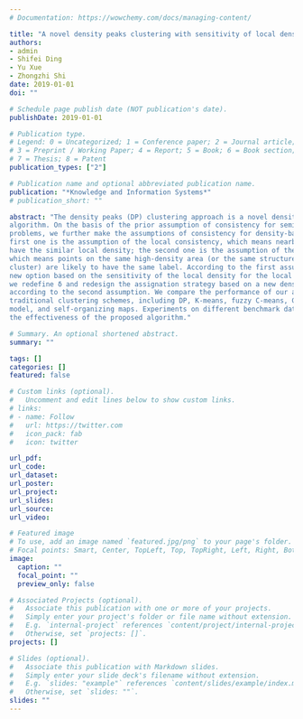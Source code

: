 ```yaml
---
# Documentation: https://wowchemy.com/docs/managing-content/

title: "A novel density peaks clustering with sensitivity of local density and density-adaptive metric"
authors:
- admin
- Shifei Ding
- Yu Xue
- Zhongzhi Shi
date: 2019-01-01
doi: ""

# Schedule page publish date (NOT publication's date).
publishDate: 2019-01-01

# Publication type.
# Legend: 0 = Uncategorized; 1 = Conference paper; 2 = Journal article;
# 3 = Preprint / Working Paper; 4 = Report; 5 = Book; 6 = Book section;
# 7 = Thesis; 8 = Patent
publication_types: ["2"]

# Publication name and optional abbreviated publication name.
publication: "*Knowledge and Information Systems*"
# publication_short: ""

abstract: "The density peaks (DP) clustering approach is a novel density-based clustering
algorithm. On the basis of the prior assumption of consistency for semi-supervised learning
problems, we further make the assumptions of consistency for density-based clustering. The
first one is the assumption of the local consistency, which means nearby points are likely to
have the similar local density; the second one is the assumption of the global consistency,
which means points on the same high-density area (or the same structure, i.e., the same
cluster) are likely to have the same label. According to the first assumption, we provide a
new option based on the sensitivity of the local density for the local density. In addition,
we redefine δ and redesign the assignation strategy based on a new density-adaptive metric
according to the second assumption. We compare the performance of our algorithm with
traditional clustering schemes, including DP, K-means, fuzzy C-means, Gaussian mixture
model, and self-organizing maps. Experiments on different benchmark data sets demonstrate
the effectiveness of the proposed algorithm."

# Summary. An optional shortened abstract.
summary: ""

tags: []
categories: []
featured: false

# Custom links (optional).
#   Uncomment and edit lines below to show custom links.
# links:
# - name: Follow
#   url: https://twitter.com
#   icon_pack: fab
#   icon: twitter

url_pdf:
url_code:
url_dataset:
url_poster:
url_project:
url_slides:
url_source:
url_video:

# Featured image
# To use, add an image named `featured.jpg/png` to your page's folder. 
# Focal points: Smart, Center, TopLeft, Top, TopRight, Left, Right, BottomLeft, Bottom, BottomRight.
image:
  caption: ""
  focal_point: ""
  preview_only: false

# Associated Projects (optional).
#   Associate this publication with one or more of your projects.
#   Simply enter your project's folder or file name without extension.
#   E.g. `internal-project` references `content/project/internal-project/index.md`.
#   Otherwise, set `projects: []`.
projects: []

# Slides (optional).
#   Associate this publication with Markdown slides.
#   Simply enter your slide deck's filename without extension.
#   E.g. `slides: "example"` references `content/slides/example/index.md`.
#   Otherwise, set `slides: ""`.
slides: ""
---
```

